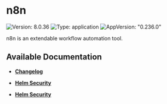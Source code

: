 # n8n

![Version: 8.0.36](https://img.shields.io/badge/Version-8.0.36-informational?style=flat-square) ![Type: application](https://img.shields.io/badge/Type-application-informational?style=flat-square) ![AppVersion: "0.236.0"](https://img.shields.io/badge/AppVersion-"0.236.0"-informational?style=flat-square)

n8n is an extendable workflow automation tool.

## Available Documentation

- [**Changelog**](CHANGELOG)

- [**Helm Security**](container-security)

- [**Helm Security**](helm-security)


